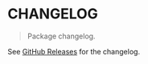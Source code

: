 # CHANGELOG

> Package changelog.

See [GitHub Releases](https://github.com/stdlib-js/ndarray-base-assert-is-unsigned-integer-data-type/releases) for the changelog.